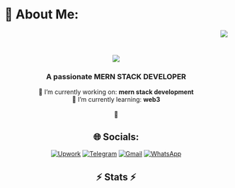 # 💫 About Me:
<img align="right" src="https://visitor-badge.laobi.icu/badge?page_id=salesp07.salesp07" /><br><h1 align="center">   <img src="https://readme-typing-svg.herokuapp.com/?font=Righteous&size=35&center=true&vCenter=true&width=500&height=70&duration=4000&lines=Hi+There!+👋;+I'm+zeeshan!;" /></h1><h3 align="center">A passionate MERN STACK DEVELOPER </h3><div align="center"> 🔭 I’m currently working on: **mern stack development**<br>  🌱 I’m currently learning: **web3**<br><br>💬

## 🌐 Socials: 
[![Upwork](https://img.shields.io/badge/Upwork-white?logo=upwork)]((https://www.upwork.com/freelancers/~01b72be2f7aa334ee2))
[![Telegram](https://img.shields.io/badge/Telegram-2CA5E0?logo=telegram&logoColor=white)](https://t.me/zeeshu13)
[![Gmail](https://img.shields.io/badge/Gmail-D14836?logo=gmail&logoColor=white)](mailto:arslan.mumtaz04@gmail.com)
[![WhatsApp](https://img.shields.io/badge/WhatsApp-25D366?logo=whatsapp&logoColor=white)](https://wa.me/923435306291)


<h2 align="center">⚡ Stats ⚡</h2>



<!-- Proudly created with GPRM ( https://gprm.itsvg.in ) -->
